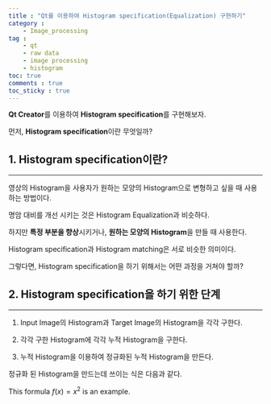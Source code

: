 ```yaml
---
title : "Qt를 이용하여 Histogram specification(Equalization) 구현하기"
category :
    - Image_processing
tag :
    - qt
    - raw data
    - image processing
    - histogram
toc: true
comments : true
toc_sticky : true
---
```


**Qt Creator**를 이용하여 **Histogram specification**를 구현해보자.

먼저, **Histogram specification**이란 무엇일까?


## 1. Histogram specification이란?
---
영상의 Histogram을 사용자가 원하는 모양의 Histogram으로 변형하고 싶을 때 사용하는 방법이다.

명암 대비를 개선 시키는 것은 Histogram Equalization과 비슷하다.

하지만 **특정 부분을 향상**시키거나, **원하는 모양의 Histogram**을 만들 때 사용한다.

Histogram specification과 Histogram matching은 서로 비슷한 의미이다.

그렇다면, Histogram specification을 하기 위해서는 어떤 과정을 거쳐야 할까?

## 2. Histogram specification을 하기 위한 단계
---
1. Input Image의 Histogram과 Target Image의 Histogram을 각각 구한다.

2. 각각 구한 Histogram에 각각 누적 Histogram을 구한다.

3. 누적 Histogram을 이용하여 정규화된 누적 Histogram을 만든다.

정규화 된 Histogram을 만드는데 쓰이는 식은 다음과 같다.

This formula $f(x) = x^2$ is an example.





